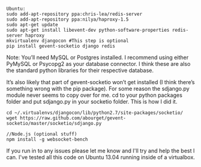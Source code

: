 ```
Ubuntu:
sudo add-apt-repository ppa:chris-lea/redis-server
sudo add-apt-repository ppa:nilya/haproxy-1.5
sudo apt-get update
sudo apt-get install libevent-dev python-software-properties redis-server haproxy
mkvirtualenv djangocon #This step is optional
pip install gevent-socketio django redis
```

Note: You’ll need MySQL or Postgres installed. I recommend using either PyMySQL or Psycopg2 as your database connector. I think these are also the standard python libraries for their respective database.

It’s also likely that part of gevent-socketio won’t get installed (I think there’s something wrong with the pip package). For some reason the sdjango.py module never seems to copy over for me. cd to your python packages folder and put sdjango.py in your socketio folder. This is how I did it.

```
cd ~/.virtualenvs/djangocon/lib/python2.7/site-packages/socketio/
wget https://raw.github.com/abourget/gevent-socketio/master/socketio/sdjango.py
```

```
//Node.js (optional stuff)
npm install -g websocket-bench
```

If you run in to any issues please let me know and I'll try and help the best I can. I've tested all this code on Ubuntu 13.04 running inside of a virtualbox.